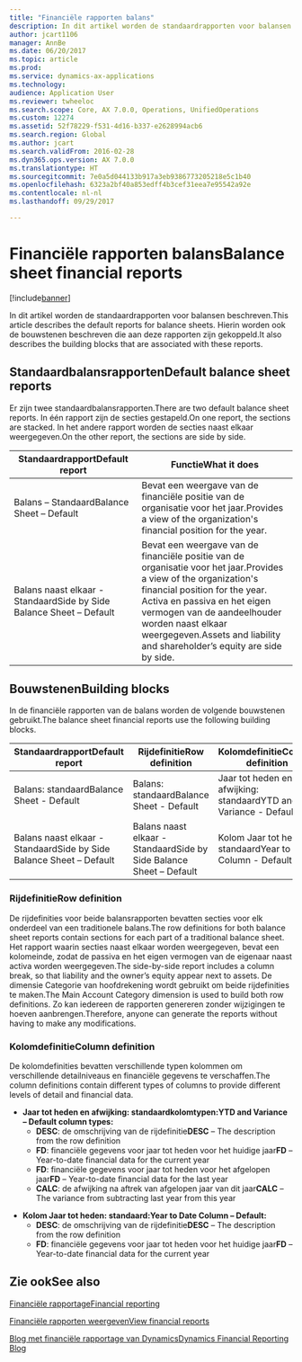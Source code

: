 ```yaml
---
title: "Financiële rapporten balans"
description: In dit artikel worden de standaardrapporten voor balansen beschreven. Hierin worden ook de bouwstenen beschreven die aan deze rapporten zijn gekoppeld.
author: jcart1106
manager: AnnBe
ms.date: 06/20/2017
ms.topic: article
ms.prod: 
ms.service: dynamics-ax-applications
ms.technology: 
audience: Application User
ms.reviewer: twheeloc
ms.search.scope: Core, AX 7.0.0, Operations, UnifiedOperations
ms.custom: 12274
ms.assetid: 52f78229-f531-4d16-b337-e2628994acb6
ms.search.region: Global
ms.author: jcart
ms.search.validFrom: 2016-02-28
ms.dyn365.ops.version: AX 7.0.0
ms.translationtype: HT
ms.sourcegitcommit: 7e0a5d044133b917a3eb9386773205218e5c1b40
ms.openlocfilehash: 6323a2bf40a853edff4b3cef31eea7e95542a92e
ms.contentlocale: nl-nl
ms.lasthandoff: 09/29/2017

---
```


# <a name="balance-sheet-financial-reports"></a><span data-ttu-id="f5074-104">Financiële rapporten balans</span><span class="sxs-lookup"><span data-stu-id="f5074-104">Balance sheet financial reports</span></span>

[!include[banner](../includes/banner.md)]


<span data-ttu-id="f5074-105">In dit artikel worden de standaardrapporten voor balansen beschreven.</span><span class="sxs-lookup"><span data-stu-id="f5074-105">This article describes the default reports for balance sheets.</span></span> <span data-ttu-id="f5074-106">Hierin worden ook de bouwstenen beschreven die aan deze rapporten zijn gekoppeld.</span><span class="sxs-lookup"><span data-stu-id="f5074-106">It also describes the building blocks that are associated with these reports.</span></span> 

<a name="default-balance-sheet-reports"></a><span data-ttu-id="f5074-107">Standaardbalansrapporten</span><span class="sxs-lookup"><span data-stu-id="f5074-107">Default balance sheet reports</span></span>
-----------------------------

<span data-ttu-id="f5074-108">Er zijn twee standaardbalansrapporten.</span><span class="sxs-lookup"><span data-stu-id="f5074-108">There are two default balance sheet reports.</span></span> <span data-ttu-id="f5074-109">In één rapport zijn de secties gestapeld.</span><span class="sxs-lookup"><span data-stu-id="f5074-109">On one report, the sections are stacked.</span></span> <span data-ttu-id="f5074-110">In het andere rapport worden de secties naast elkaar weergegeven.</span><span class="sxs-lookup"><span data-stu-id="f5074-110">On the other report, the sections are side by side.</span></span>

| <span data-ttu-id="f5074-111">Standaardrapport</span><span class="sxs-lookup"><span data-stu-id="f5074-111">Default report</span></span>                       | <span data-ttu-id="f5074-112">Functie</span><span class="sxs-lookup"><span data-stu-id="f5074-112">What it does</span></span>                                                                                                                           |
|--------------------------------------|----------------------------------------------------------------------------------------------------------------------------------------|
| <span data-ttu-id="f5074-113">Balans – Standaard</span><span class="sxs-lookup"><span data-stu-id="f5074-113">Balance Sheet – Default</span></span>              | <span data-ttu-id="f5074-114">Bevat een weergave van de financiële positie van de organisatie voor het jaar.</span><span class="sxs-lookup"><span data-stu-id="f5074-114">Provides a view of the organization's financial position for the year.</span></span>                                                                 |
| <span data-ttu-id="f5074-115">Balans naast elkaar - Standaard</span><span class="sxs-lookup"><span data-stu-id="f5074-115">Side by Side Balance Sheet – Default</span></span> | <span data-ttu-id="f5074-116">Bevat een weergave van de financiële positie van de organisatie voor het jaar.</span><span class="sxs-lookup"><span data-stu-id="f5074-116">Provides a view of the organization's financial position for the year.</span></span> <span data-ttu-id="f5074-117">Activa en passiva en het eigen vermogen van de aandeelhouder worden naast elkaar weergegeven.</span><span class="sxs-lookup"><span data-stu-id="f5074-117">Assets and liability and shareholder’s equity are side by side.</span></span> |

## <a name="building-blocks"></a><span data-ttu-id="f5074-118">Bouwstenen</span><span class="sxs-lookup"><span data-stu-id="f5074-118">Building blocks</span></span>
<span data-ttu-id="f5074-119">In de financiële rapporten van de balans worden de volgende bouwstenen gebruikt.</span><span class="sxs-lookup"><span data-stu-id="f5074-119">The balance sheet financial reports use the following building blocks.</span></span>

| <span data-ttu-id="f5074-120">Standaardrapport</span><span class="sxs-lookup"><span data-stu-id="f5074-120">Default report</span></span>                       | <span data-ttu-id="f5074-121">Rijdefinitie</span><span class="sxs-lookup"><span data-stu-id="f5074-121">Row definition</span></span>                       | <span data-ttu-id="f5074-122">Kolomdefinitie</span><span class="sxs-lookup"><span data-stu-id="f5074-122">Column definition</span></span>             |
|--------------------------------------|--------------------------------------|-------------------------------|
| <span data-ttu-id="f5074-123">Balans: standaard</span><span class="sxs-lookup"><span data-stu-id="f5074-123">Balance Sheet - Default</span></span>              | <span data-ttu-id="f5074-124">Balans: standaard</span><span class="sxs-lookup"><span data-stu-id="f5074-124">Balance Sheet - Default</span></span>              | <span data-ttu-id="f5074-125">Jaar tot heden en afwijking: standaard</span><span class="sxs-lookup"><span data-stu-id="f5074-125">YTD and Variance - Default</span></span>    |
| <span data-ttu-id="f5074-126">Balans naast elkaar - Standaard</span><span class="sxs-lookup"><span data-stu-id="f5074-126">Side by Side Balance Sheet – Default</span></span> | <span data-ttu-id="f5074-127">Balans naast elkaar - Standaard</span><span class="sxs-lookup"><span data-stu-id="f5074-127">Side by Side Balance Sheet – Default</span></span> | <span data-ttu-id="f5074-128">Kolom Jaar tot heden: standaard</span><span class="sxs-lookup"><span data-stu-id="f5074-128">Year to Date Column - Default</span></span> |

### <a name="row-definition"></a><span data-ttu-id="f5074-129">Rijdefinitie</span><span class="sxs-lookup"><span data-stu-id="f5074-129">Row definition</span></span>

<span data-ttu-id="f5074-130">De rijdefinities voor beide balansrapporten bevatten secties voor elk onderdeel van een traditionele balans.</span><span class="sxs-lookup"><span data-stu-id="f5074-130">The row definitions for both balance sheet reports contain sections for each part of a traditional balance sheet.</span></span> <span data-ttu-id="f5074-131">Het rapport waarin secties naast elkaar worden weergegeven, bevat een kolomeinde, zodat de passiva en het eigen vermogen van de eigenaar naast activa worden weergegeven.</span><span class="sxs-lookup"><span data-stu-id="f5074-131">The side-by-side report includes a column break, so that liability and the owner’s equity appear next to assets.</span></span> <span data-ttu-id="f5074-132">De dimensie Categorie van hoofdrekening wordt gebruikt om beide rijdefinities te maken.</span><span class="sxs-lookup"><span data-stu-id="f5074-132">The Main Account Category dimension is used to build both row definitions.</span></span> <span data-ttu-id="f5074-133">Zo kan iedereen de rapporten genereren zonder wijzigingen te hoeven aanbrengen.</span><span class="sxs-lookup"><span data-stu-id="f5074-133">Therefore, anyone can generate the reports without having to make any modifications.</span></span>

### <a name="column-definition"></a><span data-ttu-id="f5074-134">Kolomdefinitie</span><span class="sxs-lookup"><span data-stu-id="f5074-134">Column definition</span></span>

<span data-ttu-id="f5074-135">De kolomdefinities bevatten verschillende typen kolommen om verschillende detailniveaus en financiële gegevens te verschaffen.</span><span class="sxs-lookup"><span data-stu-id="f5074-135">The column definitions contain different types of columns to provide different levels of detail and financial data.</span></span>

-   <span data-ttu-id="f5074-136">**Jaar tot heden en afwijking: standaardkolomtypen:**</span><span class="sxs-lookup"><span data-stu-id="f5074-136">**YTD and Variance – Default column types:**</span></span>
    -   <span data-ttu-id="f5074-137">**DESC**: de omschrijving van de rijdefinitie</span><span class="sxs-lookup"><span data-stu-id="f5074-137">**DESC** – The description from the row definition</span></span>
    -   <span data-ttu-id="f5074-138">**FD**: financiële gegevens voor jaar tot heden voor het huidige jaar</span><span class="sxs-lookup"><span data-stu-id="f5074-138">**FD** – Year-to-date financial data for the current year</span></span>
    -   <span data-ttu-id="f5074-139">**FD**: financiële gegevens voor jaar tot heden voor het afgelopen jaar</span><span class="sxs-lookup"><span data-stu-id="f5074-139">**FD** – Year-to-date financial data for the last year</span></span>
    -   <span data-ttu-id="f5074-140">**CALC**: de afwijking na aftrek van afgelopen jaar van dit jaar</span><span class="sxs-lookup"><span data-stu-id="f5074-140">**CALC** – The variance from subtracting last year from this year</span></span>

<!-- -->

-   <span data-ttu-id="f5074-141">**Kolom Jaar tot heden: standaard:**</span><span class="sxs-lookup"><span data-stu-id="f5074-141">**Year to Date Column – Default:**</span></span>
    -   <span data-ttu-id="f5074-142">**DESC**: de omschrijving van de rijdefinitie</span><span class="sxs-lookup"><span data-stu-id="f5074-142">**DESC** – The description from the row definition</span></span>
    -   <span data-ttu-id="f5074-143">**FD**: financiële gegevens voor jaar tot heden voor het huidige jaar</span><span class="sxs-lookup"><span data-stu-id="f5074-143">**FD** – Year-to-date financial data for the current year</span></span>

 

<a name="see-also"></a><span data-ttu-id="f5074-144">Zie ook</span><span class="sxs-lookup"><span data-stu-id="f5074-144">See also</span></span>
--------

[<span data-ttu-id="f5074-145">Financiële rapportage</span><span class="sxs-lookup"><span data-stu-id="f5074-145">Financial reporting</span></span>](financial-reporting-getting-started.md)

[<span data-ttu-id="f5074-146">Financiële rapporten weergeven</span><span class="sxs-lookup"><span data-stu-id="f5074-146">View financial reports</span></span>](view-financial-reports.md)

[<span data-ttu-id="f5074-147">Blog met financiële rapportage van Dynamics</span><span class="sxs-lookup"><span data-stu-id="f5074-147">Dynamics Financial Reporting Blog</span></span>](http://blogs.msdn.com/b/dynamics_financial_reporting/)




